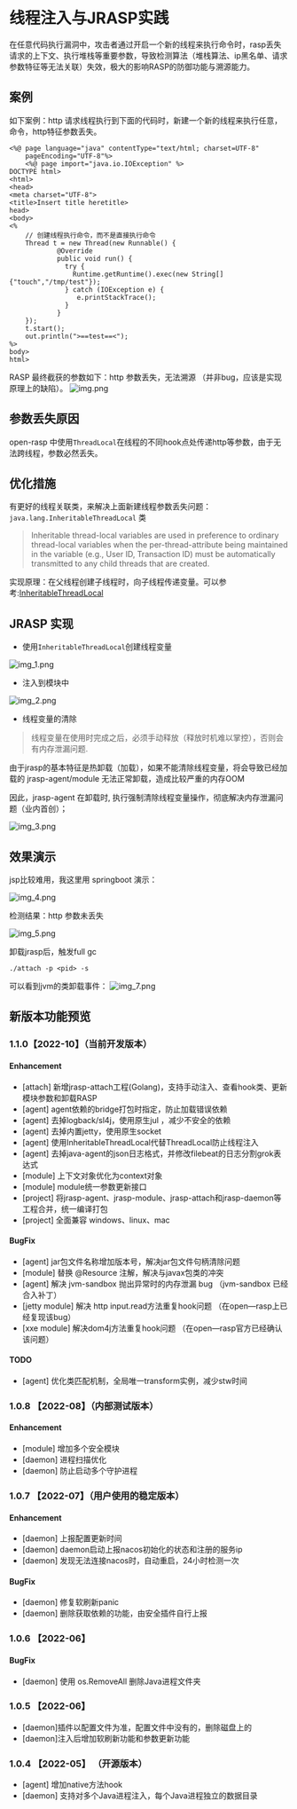 # 线程注入与JRASP实践

在任意代码执行漏洞中，攻击者通过开启一个新的线程来执行命令时，rasp丢失请求的上下文、执行堆栈等重要参数，导致检测算法（堆栈算法、ip黑名单、请求参数特征等无法关联）失效，极大的影响RASP的防御功能与溯源能力。

## 案例
如下案例：http 请求线程执行到下面的代码时，新建一个新的线程来执行任意，命令，http特征参数丢失。
```shell
<%@ page language="java" contentType="text/html; charset=UTF-8"
    pageEncoding="UTF-8"%>
    <%@ page import="java.io.IOException" %>
DOCTYPE html>
<html>
<head>
<meta charset="UTF-8">
<title>Insert title heretitle>
head>
<body>
<%
    // 创建线程执行命令，而不是直接执行命令
    Thread t = new Thread(new Runnable() {
            @Override         
            public void run() {             
              try {
                Runtime.getRuntime().exec(new String[]{"touch","/tmp/test"});             
              } catch (IOException e) {
                 e.printStackTrace();
              }
            }
    });
    t.start();
    out.println(">==test==<");
%>
body>
html>
```

RASP 最终截获的参数如下：http 参数丢失，无法溯源 （并非bug，应该是实现原理上的缺陷）。
![img.png](../../.vuepress/public/images/guide/technology/thread-inject/img.png)

## 参数丢失原因

open-rasp 中使用`ThreadLocal`在线程的不同hook点处传递http等参数，由于无法跨线程，参数必然丢失。

## 优化措施

有更好的线程关联类，来解决上面新建线程参数丢失问题：`java.lang.InheritableThreadLocal` 类

> Inheritable thread-local variables are used in preference to ordinary thread-local variables when the per-thread-attribute being maintained in the variable (e.g., User ID, Transaction ID) must be automatically transmitted to any child threads that are created.

实现原理：在父线程创建子线程时，向子线程传递变量。可以参考:[InheritableThreadLocal](https://www.jianshu.com/p/94ba4a918ff5)

## JRASP 实现

+ 使用`InheritableThreadLocal`创建线程变量

![img_1.png](../../.vuepress/public/images/guide/technology/thread-inject/img_1.png)

+ 注入到模块中

![img_2.png](../../.vuepress/public/images/guide/technology/thread-inject/img_2.png)


+ 线程变量的清除

> 线程变量在使用时完成之后，必须手动释放（释放时机难以掌控），否则会有内存泄漏问题.

由于jrasp的基本特征是热卸载（加载），如果不能清除线程变量，将会导致已经加载的 jrasp-agent/module 无法正常卸载，造成比较严重的内存OOM

因此，jrasp-agent 在卸载时, 执行强制清除线程变量操作，彻底解决内存泄漏问题（业内首创）；

![img_3.png](../../.vuepress/public/images/guide/technology/thread-inject/img_3.png)

## 效果演示

jsp比较难用，我这里用 springboot 演示：

![img_4.png](../../.vuepress/public/images/guide/technology/thread-inject/img_4.png)

检测结果：http 参数未丢失

![img_5.png](../../.vuepress/public/images/guide/technology/thread-inject/img_5.png)

卸载jrasp后，触发full gc 
```shell
./attach -p <pid> -s
```
可以看到jvm的类卸载事件：
![img_7.png](../../.vuepress/public/images/guide/technology/thread-inject/img_7.png)

## 新版本功能预览

### 1.1.0【2022-10】（当前开发版本）

#### Enhancement
+ [attach] 新增jrasp-attach工程(Golang)，支持手动注入、查看hook类、更新模块参数和卸载RASP
+ [agent] agent依赖的bridge打包时指定，防止加载错误依赖
+ [agent] 去掉logback/sl4j，使用原生jul ，减少不安全的依赖
+ [agent] 去掉内置jetty，使用原生socket
+ [agent] 使用InheritableThreadLocal代替ThreadLocal防止线程注入
+ [agent] 去掉java-agent的json日志格式，并修改filebeat的日志分割grok表达式
+ [module] 上下文对象优化为context对象
+ [module] module统一参数更新接口
+ [project] 将jrasp-agent、jrasp-module、jrasp-attach和jrasp-daemon等工程合并，统一编译打包
+ [project] 全面兼容 windows、linux、mac
#### BugFix
+ [agent] jar包文件名称增加版本号，解决jar包文件句柄清除问题
+ [module] 替换 @Resource 注解，解决与javax包类的冲突
+ [agent] 解决 jvm-sandbox 抛出异常时的内存泄漏 bug （jvm-sandbox 已经合入补丁）
+ [jetty module] 解决 http input.read方法重复hook问题 （在open—rasp上已经复现该bug）
+ [xxe module] 解决dom4j方法重复hook问题 （在open—rasp官方已经确认该问题）

#### TODO
+ [agent] 优化类匹配机制，全局唯一transform实例，减少stw时间

### 1.0.8 【2022-08】（内部测试版本）

#### Enhancement

+ [module] 增加多个安全模块
+ [daemon] 进程扫描优化
+ [daemon] 防止启动多个守护进程

### 1.0.7 【2022-07】（用户使用的稳定版本）

#### Enhancement

+ [daemon] 上报配置更新时间
+ [daemon] daemon启动上报nacos初始化的状态和注册的服务ip
+ [daemon] 发现无法连接nacos时，自动重启，24小时检测一次

#### BugFix

+ [daemon] 修复软刷新panic
+ [daemon] 删除获取依赖的功能，由安全插件自行上报


### 1.0.6 【2022-06】

#### BugFix

+ [daemon] 使用 os.RemoveAll 删除Java进程文件夹

### 1.0.5 【2022-06】

+ [daemon]插件以配置文件为准，配置文件中没有的，删除磁盘上的
+ [daemon]注入后增加软刷新功能和参数更新功能

### 1.0.4 【2022-05】 （开源版本）

+ [agent] 增加native方法hook
+ [daemon] 支持对多个Java进程注入，每个Java进程独立的数据目录
